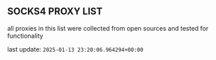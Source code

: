 ## SOCKS4 PROXY LIST

all proxies in this list were collected from open sources and tested for functionality

last update: `2025-01-13 23:20:06.964294+00:00`